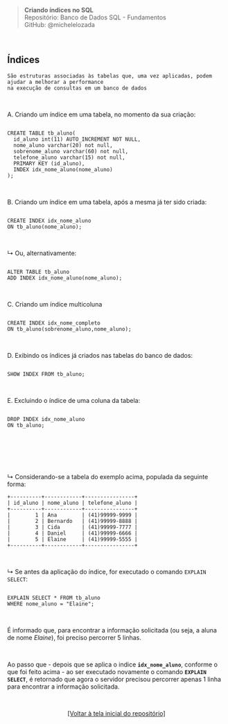 > **Criando índices no SQL**  
> Repositório: Banco de Dados SQL - Fundamentos  
> GitHub: @michelelozada
&nbsp;

&nbsp;    
## Índices
```  
São estruturas associadas às tabelas que, uma vez aplicadas, podem ajudar a melhorar a performance
na execução de consultas em um banco de dados   
```  

&nbsp;
    
A. Criando um índice em uma tabela, no momento da sua criação: 
```mysql

CREATE TABLE tb_aluno(
  id_aluno int(11) AUTO_INCREMENT NOT NULL,
  nome_aluno varchar(20) not null,
  sobrenome_aluno varchar(60) not null,
  telefone_aluno varchar(15) not null,
  PRIMARY KEY (id_aluno),
  INDEX idx_nome_aluno(nome_aluno)
);
```

&nbsp;      

B. Criando um índice em uma tabela, após a mesma já ter sido criada:
```mysql

CREATE INDEX idx_nome_aluno
ON tb_aluno(nome_aluno);
```

&nbsp;     

↳ Ou, alternativamente:
```mysql

ALTER TABLE tb_aluno
ADD INDEX idx_nome_aluno(nome_aluno); 
```

&nbsp;  

C. Criando um índice multicoluna
```mysql

CREATE INDEX idx_nome_completo
ON tb_aluno(sobrenome_aluno,nome_aluno);
```

&nbsp;  

D. Exibindo os índices já criados nas tabelas do banco de dados:
```mysql

SHOW INDEX FROM tb_aluno;
```

&nbsp;     

E. Excluindo o índice de uma coluna da tabela:
```mysql

DROP INDEX idx_nome_aluno
ON tb_aluno;
```

&nbsp;      
----
&nbsp;   

↳ Considerando-se a tabela do exemplo acima, populada da seguinte forma:
```
+----------+------------+----------------+
| id_aluno | nome_aluno | telefone_aluno |
+----------+------------+----------------+
|        1 | Ana        | (41)99999-9999 |
|        2 | Bernardo   | (41)99999-8888 |
|        3 | Cida       | (41)99999-7777 |
|        4 | Daniel     | (41)99999-6666 |
|        5 | Elaine     | (41)99999-5555 |
+----------+------------+----------------+
```

&nbsp;

↳ Se antes da aplicação do índice, for executado o comando `EXPLAIN SELECT`: 
```mysql 

EXPLAIN SELECT * FROM tb_aluno
WHERE nome_aluno = "Elaine"; 
```

&nbsp;
  
É informado que, para encontrar a informação solicitada (ou seja, a aluna de nome *Elaine*), foi preciso percorrer 5 linhas.

&nbsp;    

Ao passo que - depois que se aplica o indice **`idx_nome_aluno`**, conforme o que foi feito acima -  ao ser executado novamente o 
comando **`EXPLAIN SELECT`**, é retornado que agora o servidor precisou percorrer apenas 1 linha para encontrar a informação 
solicitada.

&nbsp;

<div align="center">
<a href="https://github.com/michelelozada/SQL-Study-Notes">[Voltar à tela inicial do repositório]</a>
</div>